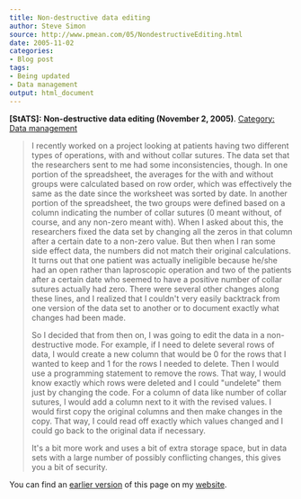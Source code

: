 ```yaml
---
title: Non-destructive data editing
author: Steve Simon
source: http://www.pmean.com/05/NondestructiveEditing.html
date: 2005-11-02
categories:
- Blog post
tags:
- Being updated
- Data management
output: html_document
---
```

**[StATS]:** **Non-destructive data editing
(November 2, 2005)**. [Category: Data
management](../category/DataManagement.html)

> I recently worked on a project looking at patients having two
> different types of operations, with and without collar sutures. The
> data set that the researchers sent to me had some inconsistencies,
> though. In one portion of the spreadsheet, the averages for the with
> and without groups were calculated based on row order, which was
> effectively the same as the date since the worksheet was sorted by
> date. In another portion of the spreadsheet, the two groups were
> defined based on a column indicating the number of collar sutures (0
> meant without, of course, and any non-zero meant with). When I asked
> about this, the researchers fixed the data set by changing all the
> zeros in that column after a certain date to a non-zero value. But
> then when I ran some side effect data, the numbers did not match their
> original calculations. It turns out that one patient was actually
> ineligible because he/she had an open rather than laproscopic
> operation and two of the patients after a certain date who seemed to
> have a positive number of collar sutures actually had zero. There were
> several other changes along these lines, and I realized that I
> couldn't very easily backtrack from one version of the data set to
> another or to document exactly what changes had been made.
>
> So I decided that from then on, I was going to edit the data in a
> non-destructive mode. For example, if I need to delete several rows of
> data, I would create a new column that would be 0 for the rows that I
> wanted to keep and 1 for the rows I needed to delete. Then I would use
> a programming statement to remove the rows. That way, I would know
> exactly which rows were deleted and I could "undelete" them just by
> changing the code. For a column of data like number of collar sutures,
> I would add a column next to it with the revised values. I would first
> copy the original columns and then make changes in the copy. That way,
> I could read off exactly which values changed and I could go back to
> the original data if necessary.
>
> It's a bit more work and uses a bit of extra storage space, but in
> data sets with a large number of possibly conflicting changes, this
> gives you a bit of security.

You can find an [earlier version][sim1] of this page on my [website][sim2].

[sim1]: http://www.pmean.com/05/NondestructiveEditing.html
[sim2]: http://www.pmean.com
